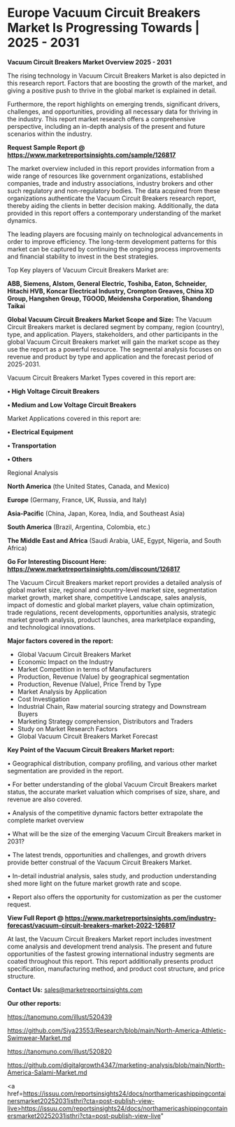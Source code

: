 # Europe Vacuum Circuit Breakers Market Is Progressing Towards | 2025 - 2031

<Strong> Vacuum Circuit Breakers Market Overview 2025 - 2031</strong>

The rising technology in Vacuum Circuit Breakers Market is also depicted in this research report. Factors that are boosting the growth of the market, and giving a positive push to thrive in the global market is explained in detail.

Furthermore, the report highlights on emerging trends, significant drivers, challenges, and opportunities, providing all necessary data for thriving in the industry. This report market research offers a comprehensive perspective, including an in-depth analysis of the present and future scenarios within the industry.

<strong>Request Sample Report @ <a href=https://www.marketreportsinsights.com/sample/126817>https://www.marketreportsinsights.com/sample/126817</a></strong>

The market overview included in this report provides information from a wide range of resources like government organizations, established companies, trade and industry associations, industry brokers and other such regulatory and non-regulatory bodies. The data acquired from these organizations authenticate the Vacuum Circuit Breakers research report, thereby aiding the clients in better decision making. Additionally, the data provided in this report offers a contemporary understanding of the market dynamics.

The leading players are focusing mainly on technological advancements in order to improve efficiency. The long-term development patterns for this market can be captured by continuing the ongoing process improvements and financial stability to invest in the best strategies.

Top Key players of Vacuum Circuit Breakers Market are:

<strong>ABB, Siemens, Alstom, General Electric, Toshiba, Eaton, Schneider, Hitachi HVB, Koncar Electrical Industry, Crompton Greaves, China XD Group, Hangshen Group, TGOOD, Meidensha Corporation, Shandong Taikai</strong>

<strong><b>Global Vacuum Circuit Breakers Market Scope and Size:</b></strong>
The Vacuum Circuit Breakers market is declared segment by company, region (country), type, and application. Players, stakeholders, and other participants in the global Vacuum Circuit Breakers market will gain the market scope as they use the report as a powerful resource. The segmental analysis focuses on revenue and product by type and application and the forecast period of 2025-2031.

Vacuum Circuit Breakers Market Types covered in this report are:

<strong>• High Voltage Circuit Breakers

• Medium and Low Voltage Circuit Breakers</strong>

Market Applications covered in this report are:

<strong>• Electrical Equipment

• Transportation

• Others</strong> 

Regional Analysis

<strong>North America</strong> (the United States, Canada, and Mexico)

<strong>Europe</strong> (Germany, France, UK, Russia, and Italy)

<strong>Asia-Pacific</strong> (China, Japan, Korea, India, and Southeast Asia)

<strong>South America</strong> (Brazil, Argentina, Colombia, etc.)

<strong>The Middle East and Africa</strong> (Saudi Arabia, UAE, Egypt, Nigeria, and South Africa)

<strong>Go For Interesting Discount Here: <a href=https://www.marketreportsinsights.com/discount/126817>https://www.marketreportsinsights.com/discount/126817</a></strong>

The Vacuum Circuit Breakers market report provides a detailed analysis of global market size, regional and country-level market size, segmentation market growth, market share, competitive Landscape, sales analysis, impact of domestic and global market players, value chain optimization, trade regulations, recent developments, opportunities analysis, strategic market growth analysis, product launches, area marketplace expanding, and technological innovations.

<strong><b>Major factors covered in the report:</b></strong>
<ul>
  <li>Global Vacuum Circuit Breakers Market </li>
  <li>Economic Impact on the Industry</li>
  <li>Market Competition in terms of Manufacturers</li>
  <li>Production, Revenue (Value) by geographical segmentation</li>
  <li>Production, Revenue (Value), Price Trend by Type</li>
  <li>Market Analysis by Application</li>
  <li>Cost Investigation</li>
  <li>Industrial Chain, Raw material sourcing strategy and Downstream Buyers</li>
  <li>Marketing Strategy comprehension, Distributors and Traders</li>
  <li>Study on Market Research Factors</li>
  <li>Global Vacuum Circuit Breakers Market Forecast</li>
</ul>

<strong><b>Key Point of the Vacuum Circuit Breakers Market report:</b></strong>

• Geographical distribution, company profiling, and various other market segmentation are provided in the report.

• For better understanding of the global Vacuum Circuit Breakers market status, the accurate market valuation which comprises of size, share, and revenue are also covered.

• Analysis of the competitive dynamic factors better extrapolate the complete market overview

• What will be the size of the emerging Vacuum Circuit Breakers market in 2031?

• The latest trends, opportunities and challenges, and growth drivers provide better construal of the Vacuum Circuit Breakers Market.

• In-detail industrial analysis, sales study, and production understanding shed more light on the future market growth rate and scope.

• Report also offers the opportunity for customization as per the customer request.

<strong><b>View Full Report @ <a href=https://www.marketreportsinsights.com/industry-forecast/vacuum-circuit-breakers-market-2022-126817>https://www.marketreportsinsights.com/industry-forecast/vacuum-circuit-breakers-market-2022-126817</a></b></strong>


At last, the Vacuum Circuit Breakers Market report includes investment come analysis and development trend analysis. The present and future opportunities of the fastest growing international industry segments are coated throughout this report. This report additionally presents product specification, manufacturing method, and product cost structure, and price structure.

<strong>Contact Us:</strong>
sales@marketreportsinsights.com

<strong>Our other reports:</strong>

<a href=https://tanomuno.com/illust/520439>https://tanomuno.com/illust/520439</a>

<a href=https://github.com/Siya23553/Research/blob/main/North-America-Athletic-Swimwear-Market.md>https://github.com/Siya23553/Research/blob/main/North-America-Athletic-Swimwear-Market.md</a>

<a href=https://tanomuno.com/illust/520820>https://tanomuno.com/illust/520820</a>

<a href=https://github.com/digitalgrowth4347/marketing-analysis/blob/main/North-America-Salami-Market.md>https://github.com/digitalgrowth4347/marketing-analysis/blob/main/North-America-Salami-Market.md</a>

<a href=https://issuu.com/reportsinsights24/docs/northamericashippingcontainersmarket20252031isthri?cta=post-publish-view-live>https://issuu.com/reportsinsights24/docs/northamericashippingcontainersmarket20252031isthri?cta=post-publish-view-live</a>"
